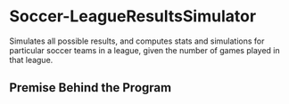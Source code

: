 # Soccer-LeagueResultsSimulator
Simulates all possible results, and computes stats and simulations for particular soccer teams in a league, given the number of games played in that league.


## Premise Behind the Program
